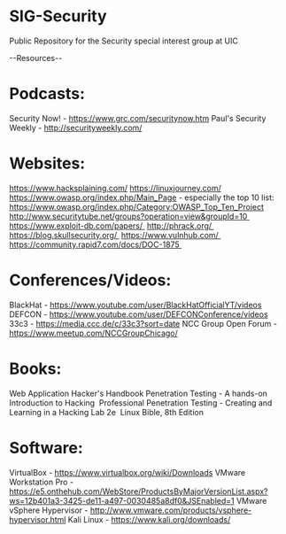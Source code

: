 # SIG-Security
Public Repository for the Security special interest group at UIC


--Resources--

# Podcasts:

Security Now! - https://www.grc.com/securitynow.htm
Paul's Security Weekly - http://securityweekly.com/


# Websites:

https://www.hacksplaining.com/
https://linuxjourney.com/
https://www.owasp.org/index.php/Main_Page - especially the top 10 list: https://www.owasp.org/index.php/Category:OWASP_Top_Ten_Project
http://www.securitytube.net/groups?operation=view&groupId=10 
https://www.exploit-db.com/papers/ 
http://phrack.org/ 
https://blog.skullsecurity.org/ 
https://www.vulnhub.com/ 
https://community.rapid7.com/docs/DOC-1875 


# Conferences/Videos:

BlackHat - https://www.youtube.com/user/BlackHatOfficialYT/videos
DEFCON - https://www.youtube.com/user/DEFCONConference/videos
33c3 - https://media.ccc.de/c/33c3?sort=date
NCC Group Open Forum - https://www.meetup.com/NCCGroupChicago/

# Books:

Web Application Hacker's Handbook
Penetration Testing - A hands-on Introduction to Hacking 
Professional Penetration Testing - Creating and Learning in a Hacking Lab 2e 
Linux Bible, 8th Edition 


# Software:

VirtualBox - https://www.virtualbox.org/wiki/Downloads
VMware Workstation Pro - https://e5.onthehub.com/WebStore/ProductsByMajorVersionList.aspx?ws=12b401a3-3425-de11-a497-0030485a8df0&JSEnabled=1
VMware vSphere Hypervisor - http://www.vmware.com/products/vsphere-hypervisor.html
Kali Linux - https://www.kali.org/downloads/
